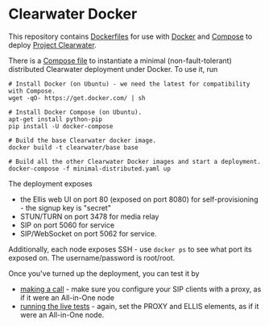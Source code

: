 # Clearwater Docker

This repository contains [Dockerfiles](https://docs.docker.com/reference/builder/) for use with [Docker](https://www.docker.com/) and [Compose](https://docs.docker.com/compose/) to deploy [Project Clearwater](http://www.projectclearwater.org).

There is a [Compose file](minimal-distributed.yaml) to instantiate a minimal (non-fault-tolerant) distributed Clearwater deployment under Docker.  To use it, run

    # Install Docker (on Ubuntu) - we need the latest for compatibility with Compose.
    wget -qO- https://get.docker.com/ | sh

    # Install Docker Compose (on Ubuntu).
    apt-get install python-pip
    pip install -U docker-compose

    # Build the base Clearwater docker image.
    docker build -t clearwater/base base

    # Build all the other Clearwater Docker images and start a deployment.
    docker-compose -f minimal-distributed.yaml up

The deployment exposes

-   the Ellis web UI on port 80 (exposed on port 8080) for self-provisioning - the signup key is "secret"
-   STUN/TURN on port 3478 for media relay
-   SIP on port 5060 for service
-   SIP/WebSocket on port 5062 for service.

Additionally, each node exposes SSH - use `docker ps` to see what port its exposed on.  The username/password is root/root.

Once you've turned up the deployment, you can test it by

-   [making a call](http://clearwater.readthedocs.org/en/latest/Making_your_first_call) - make sure you configure your SIP clients with a proxy, as if it were an All-in-One node
-   [running the live tests](http://clearwater.readthedocs.org/en/latest/Running_the_live_tests) - again, set the PROXY and ELLIS elements, as if it were an All-in-One node.
